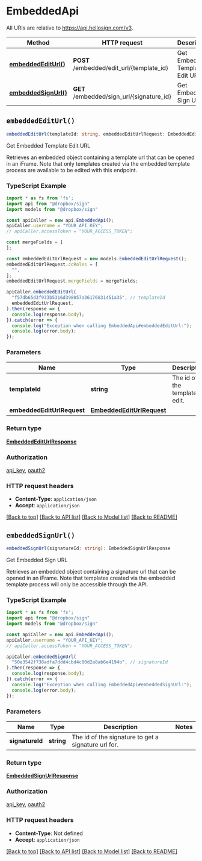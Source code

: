 # EmbeddedApi

All URIs are relative to https://api.hellosign.com/v3.

| Method | HTTP request | Description |
| ------------- | ------------- | ------------- |
| [**embeddedEditUrl()**](EmbeddedApi.md#embeddedEditUrl) | **POST** /embedded/edit_url/{template_id} | Get Embedded Template Edit URL |
| [**embeddedSignUrl()**](EmbeddedApi.md#embeddedSignUrl) | **GET** /embedded/sign_url/{signature_id} | Get Embedded Sign URL |


## `embeddedEditUrl()`

```typescript
embeddedEditUrl(templateId: string, embeddedEditUrlRequest: EmbeddedEditUrlRequest): EmbeddedEditUrlResponse
```

Get Embedded Template Edit URL

Retrieves an embedded object containing a template url that can be opened in an iFrame. Note that only templates created via the embedded template process are available to be edited with this endpoint.

### TypeScript Example

```typescript
import * as fs from 'fs';
import api from "@dropbox/sign"
import models from "@dropbox/sign"

const apiCaller = new api.EmbeddedApi();
apiCaller.username = "YOUR_API_KEY";
// apiCaller.accessToken = "YOUR_ACCESS_TOKEN";

const mergeFields = [
];

const embeddedEditUrlRequest = new models.EmbeddedEditUrlRequest();
embeddedEditUrlRequest.ccRoles = [
  "",
];
embeddedEditUrlRequest.mergeFields = mergeFields;

apiCaller.embeddedEditUrl(
  "f57db65d3f933b5316d398057a36176831451a35", // templateId
  embeddedEditUrlRequest,
).then(response => {
  console.log(response.body);
}).catch(error => {
  console.log("Exception when calling EmbeddedApi#embeddedEditUrl:");
  console.log(error.body);
});

```

### Parameters

|Name | Type | Description  | Notes |
| ------------- | ------------- | ------------- | ------------- |
| **templateId** | **string**| The id of the template to edit. | |
| **embeddedEditUrlRequest** | [**EmbeddedEditUrlRequest**](../model/EmbeddedEditUrlRequest.md)|  | |

### Return type

[**EmbeddedEditUrlResponse**](../model/EmbeddedEditUrlResponse.md)

### Authorization

[api_key](../../README.md#api_key), [oauth2](../../README.md#oauth2)

### HTTP request headers

- **Content-Type**: `application/json`
- **Accept**: `application/json`

[[Back to top]](#) [[Back to API list]](../../README.md#endpoints)
[[Back to Model list]](../../README.md#models)
[[Back to README]](../../README.md)

## `embeddedSignUrl()`

```typescript
embeddedSignUrl(signatureId: string): EmbeddedSignUrlResponse
```

Get Embedded Sign URL

Retrieves an embedded object containing a signature url that can be opened in an iFrame. Note that templates created via the embedded template process will only be accessible through the API.

### TypeScript Example

```typescript
import * as fs from 'fs';
import api from "@dropbox/sign"
import models from "@dropbox/sign"

const apiCaller = new api.EmbeddedApi();
apiCaller.username = "YOUR_API_KEY";
// apiCaller.accessToken = "YOUR_ACCESS_TOKEN";

apiCaller.embeddedSignUrl(
  "50e3542f738adfa7ddd4cbd4c00d2a8ab6e4194b", // signatureId
).then(response => {
  console.log(response.body);
}).catch(error => {
  console.log("Exception when calling EmbeddedApi#embeddedSignUrl:");
  console.log(error.body);
});

```

### Parameters

|Name | Type | Description  | Notes |
| ------------- | ------------- | ------------- | ------------- |
| **signatureId** | **string**| The id of the signature to get a signature url for. | |

### Return type

[**EmbeddedSignUrlResponse**](../model/EmbeddedSignUrlResponse.md)

### Authorization

[api_key](../../README.md#api_key), [oauth2](../../README.md#oauth2)

### HTTP request headers

- **Content-Type**: Not defined
- **Accept**: `application/json`

[[Back to top]](#) [[Back to API list]](../../README.md#endpoints)
[[Back to Model list]](../../README.md#models)
[[Back to README]](../../README.md)
